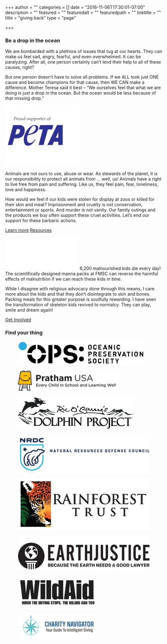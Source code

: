 +++
author = ""
categories = []
date = "2016-11-06T17:30:01-07:00"
description = ""
featured = ""
featuredalt = ""
featuredpath = ""
linktitle = ""
title = "giving back"
type = "page"

+++
<article>
	<section class="section">
		<div class="container-fullwidth">
		<div class="row">
		  <div class="col-md-12">
			<div id="rev_slider_5_1_wrapper" class="rev_slider_wrapper fullwidthbanner-container" data-alias="giving-back" data-source="gallery" style="margin:0px auto;background:transparent;padding:0px;margin-top:0px;margin-bottom:0px;max-width:1351px;">
				<!-- START REVOLUTION SLIDER 5.4.6.3 auto mode -->
					<div id="rev_slider_5_1" class="rev_slider fullwidthabanner" style="display:none;" data-version="5.4.6.3">
				<ul>	<!-- SLIDE  -->
				    <li data-index="rs-24" data-transition="fade" data-slotamount="default" data-hideafterloop="0" data-hideslideonmobile="off"  data-easein="default" data-easeout="default" data-masterspeed="1200"  data-thumb="img/twiztedmyrtle/100x50_2a702-giving-back1.jpg"  data-delay="4500"  data-rotate="0"  data-saveperformance="off"  data-title="Slide" data-param1="" data-param2="" data-param3="" data-param4="" data-param5="" data-param6="" data-param7="" data-param8="" data-param9="" data-param10="" data-description="">
						<!-- MAIN IMAGE -->
				        <img src="img/twiztedmyrtle/2a702-giving-back1.jpg"  alt=""  data-bgposition="center top" data-bgfit="contain" data-bgrepeat="no-repeat" class="rev-slidebg" data-no-retina>
						<!-- LAYERS -->
					</li>
					<!-- SLIDE  -->
				    <li data-index="rs-25" data-transition="fade" data-slotamount="default" data-hideafterloop="0" data-hideslideonmobile="off"  data-easein="default" data-easeout="default" data-masterspeed="1200"  data-thumb="img/twiztedmyrtle/100x50_2b7e2-giving-back2.jpg"  data-delay="4510"  data-rotate="0"  data-saveperformance="off"  data-title="Slide" data-param1="" data-param2="" data-param3="" data-param4="" data-param5="" data-param6="" data-param7="" data-param8="" data-param9="" data-param10="" data-description="">
						<!-- MAIN IMAGE -->
				        <img src="img/twiztedmyrtle/2b7e2-giving-back2.jpg"  alt=""  data-bgposition="center top" data-bgfit="contain" data-bgrepeat="no-repeat" class="rev-slidebg" data-no-retina>
						<!-- LAYERS -->
					</li>
					<!-- SLIDE  -->
				    <li data-index="rs-26" data-transition="fade" data-slotamount="default" data-hideafterloop="0" data-hideslideonmobile="off"  data-easein="default" data-easeout="default" data-masterspeed="1200"  data-thumb="img/twiztedmyrtle/100x50_6215f-giving-back3.jpg"  data-delay="4480"  data-rotate="0"  data-saveperformance="off"  data-title="Slide" data-param1="" data-param2="" data-param3="" data-param4="" data-param5="" data-param6="" data-param7="" data-param8="" data-param9="" data-param10="" data-description="">
						<!-- MAIN IMAGE -->
				        <img src="img/twiztedmyrtle/6215f-giving-back3.jpg"  alt=""  data-bgposition="center top" data-bgfit="contain" data-bgrepeat="no-repeat" class="rev-slidebg" data-no-retina>
						<!-- LAYERS -->
					</li>
					<!-- SLIDE  -->
				    <li data-index="rs-27" data-transition="fade" data-slotamount="default" data-hideafterloop="0" data-hideslideonmobile="off"  data-easein="default" data-easeout="default" data-masterspeed="1200"  data-thumb="img/twiztedmyrtle/100x50_7a3f7-giving-back4.jpg"  data-delay="4500"  data-rotate="0"  data-saveperformance="off"  data-title="Slide" data-param1="" data-param2="" data-param3="" data-param4="" data-param5="" data-param6="" data-param7="" data-param8="" data-param9="" data-param10="" data-description="">
						<!-- MAIN IMAGE -->
				        <img src="img/twiztedmyrtle/7a3f7-giving-back4.jpg"  alt=""  data-bgposition="center top" data-bgfit="contain" data-bgrepeat="no-repeat" class="rev-slidebg" data-no-retina>
						<!-- LAYERS -->
					</li>
					<!-- SLIDE  -->
				    <li data-index="rs-28" data-transition="fade" data-slotamount="default" data-hideafterloop="0" data-hideslideonmobile="off"  data-easein="default" data-easeout="default" data-masterspeed="1200"  data-thumb="img/twiztedmyrtle/100x50_97eb0-giving-back5.jpg"  data-delay="4510"  data-rotate="0"  data-saveperformance="off"  data-title="Slide" data-param1="" data-param2="" data-param3="" data-param4="" data-param5="" data-param6="" data-param7="" data-param8="" data-param9="" data-param10="" data-description="">
						<!-- MAIN IMAGE -->
				        <img src="img/twiztedmyrtle/97eb0-giving-back5.jpg"  alt=""  data-bgposition="center top" data-bgfit="contain" data-bgrepeat="no-repeat" class="rev-slidebg" data-no-retina>
						<!-- LAYERS -->
					</li>
				</ul>
				<div class="tp-bannertimer tp-bottom" style="visibility: hidden !important;"></div>	</div>
				</div><!-- END REVOLUTION SLIDER -->
		  </div>
		</div>
	  </div>
	</section>
	<section class="section">
		<div class="divider-wrapper">
			<div class="visible-xs element-height-60"></div>
			<div class="visible-sm element-height-60"></div>
			<div class="visible-md element-height-60"></div>
			<div class="visible-lg element-height-60"></div>
		</div>
		<div class="container">
			<div class="row">
				<div class="col-md-8 col-md-offset-2">
					<div class="col-text-1 element-top-20 element-bottom-20 os-animation" data-os-animation="fadeInUp" data-os-animation-delay="0.1s">
						<h1 class="super text-italic">Be a drop in the ocean</h1> </div>
					<div class="col-text-1 element-top-20 element-bottom-20 os-animation" data-os-animation="fadeInUp" data-os-animation-delay="0.1s">
						<p class="lead">We are bombarded with a plethora of issues that tug at our hearts. They can make us feel sad, angry, fearful, and even overwhelmed. It can be paralyzing. After all, one person certainly can’t lend their help to all of these causes, right?  </p>
						<p class="lead">But one person doesn’t have to solve all problems. If we ALL took just ONE cause and become champions for that cause, then WE CAN make a difference. Mother Teresa said it best – “We ourselves feel that what we are doing is just a drop in the ocean. But the ocean would be less because of that missing drop.” </p>
					</div>
				</div>
			</div>
		</div>
		<div class="divider-wrapper">
			<div class="visible-xs element-height-60"></div>
			<div class="visible-sm element-height-60"></div>
			<div class="visible-md element-height-60"></div>
			<div class="visible-lg element-height-60"></div>
		</div>
	</section>
	<section class="section">
		<div class="background-media" style="background-image: url(/img/twiztedmyrtle/peta-tiger.jpg); background-repeat:no-repeat; background-size:cover; background-attachment:cover; background-position: 50% 0px;"> </div>
		<div class="background-overlay"></div>
		<div class="container">
			<div class="row">
				<div class="col-md-7"> </div>
				<div class="col-md-5 element-top-70 element-bottom-70">
					<span class="figure-image">
						<img alt="" src="/img/twiztedmyrtle/peta.png">
			</span>
					<p class="lead center element-bottom-40 os-animation" data-os-animation="fadeIn" data-os-animation-delay="0.2s">Animals are not ours to use, abuse or wear. As stewards of the planet, it is our responsibility to protect all animals from … well, us! Animals have a right to live free from pain and suffering. Like us, they feel pain, fear, loneliness, love and happiness. </p>
					<p class="lead center os-animation" data-os-animation="fadeIn" data-os-animation-delay="0.2s">How would we feel if our kids were stolen for display at zoos or killed for their skin and meat? Imprisonment and cruelty is not conservation, entertainment or sports. And murder is not vanity. Our family outings and the products we buy often support these cruel activities. Let’s end our support for these barbaric actions. </p>
					<!-- <p class="lead center os-animation" data-os-animation="fadeIn" data-os-animation-delay="0.2s">
						On the most basic level, our actions and activities can make a greater impact than most think. Here are some things you can do – Ban zoos and Sea World. Don’t go to places or sports events that use animals in their shows. Don’t buy clothes, handbags, accessories or ornaments that are made from animals. </p> -->
					<a target="_blank" href="http://www.peta.org" class="btn btn-primary btn-lg element-right-30  element-bottom-60">Learn more</a>
					<a target="_blank" href="http://www.peta.org/living/beauty/15-great-cruelty-free-companies/" class="btn btn-primary btn-lg  element-bottom-60">Resources</a>
					</div>
				</div>
			</div>
		</div>
	</section>
	<section class="section">
		<div class="background-media" style="background-image: url(/img/twiztedmyrtle/fmsc-kid.jpg); background-repeat:no-repeat; background-size:cover; background-attachment:cover; ">
		</div>
		<div class="background-overlay"></div>
		<div class="container">
			<div class="row">
				<div class="col-md-5">
					<p class="lead center text-light element-top-70 element-bottom-40 os-animation" data-os-animation="fadeIn" data-os-animation-delay="0.2s">
					  <span class="figure-image">
						<img alt="" src="/img/twiztedmyrtle/fmsc-white.png">
					  </span>
					  6,200 malnourished kids die every day! The scientifically designed manna packs at FMSC can reverse the harmful effects of malnutrition if we can reach these kids in time.
					   </p>
					<p class="lead text-light os-animation" data-os-animation="fadeIn" data-os-animation-delay="0.2s">While I disagree with religious advocacy done through this means, I care more about the kids and that they don’t disintegrate to skin and bones. Packing meals for this greater purpose is soulfully rewarding. I have seen the transformation of skeleton kids revived to normalcy. They can play, smile and dream again! </p>
					<a target="_blank" href="http://www.fmsc.org/volunteer" class="btn btn-primary btn-lg element-bottom-60">Get Involved</a>
				</div>
				<div class="col-md-7"></div>
			</div>
		</div>
	</section>
	<section>
		<div class="container-fullwidth">
			<div class="row">
				<div class="col-md-12">
					<h1 class="text-center element-top-70 element-bottom-70 os-animation big animated fadeIn" data-os-animation="fadeIn" data-os-animation-delay="0s" style="animation-delay: 0s;">Find your thing</h1>
					</div>
				</div>
				<div class="row element-left-30 element-bottom-70">
					<div class="col-md-10 col-md-offset-1">
						<div class="row">
							<div class="col-md-3">
								<figure> <a href="http://opsociety.org/" target="_blank"><img alt="Oceanic Preservation Society" src="/img/twiztedmyrtle/Icons_OPS_Color.svg"></a> </figure>
							</div>
							<div class="col-md-3">
								<figure><a href="http://www.prathamusa.org/" target="_blank"> <img alt="Pratham USA" src="/img/twiztedmyrtle/pratham_logo.png"></a> </figure>
							</div>
							<div class="col-md-3">
								<figure><a href="https://dolphinproject.net/" target="_blank"> <img alt="Ric O'Barry's Dolphin Project" src="/img/twiztedmyrtle/logodolphin.png" draggable="false"></a> </figure>
							</div>
							<div class="col-md-3">
								<figure> <a href="http://www.nrdc.org/" target="_blank"><img alt="Natural Resources Defense Council" src="/img/twiztedmyrtle/logo-nrdc-2x.png"></a> </figure>
							</div>
						</div>
						<div class="row">
							<div class="col-md-3">
								<figure><a href="http://www.rainforesttrust.org/" target="_blank"> <img alt="Rainforest Trust" src="/img/twiztedmyrtle/rt-logo_0.jpg" draggable="false"></a> </figure>
							</div>
							<div class="col-md-3">
								<figure><a href="http://www.earthjustice.org/" target="_blank"> <img alt="Earthjustice" src="/img/twiztedmyrtle/EJ_logo_Black_767.png" draggable="false"></a> </figure>
							</div>
							<div class="col-md-3 text-center">
								<figure><a href="http://www.wildaid.org/" target="_blank"> <img alt="WildAid" width="60%" src="/img/twiztedmyrtle/wildaid.jpg" draggable="false"></a> </figure>
							</div>
							<div class="col-md-3">
								<figure><a href="http://www.charitynavigator.org/" target="_blank"> <img alt="Charity Navigator" src="/img/twiztedmyrtle/CN_Logo_Main250x83.png" draggable="false"></a> </figure>
							</div>
						</div>
					</div>
				</div>
			</div>
		</div>
	</section>
</article>
